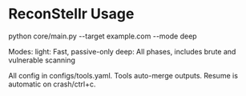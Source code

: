 # ReconStellr Usage
python core/main.py --target example.com --mode deep

Modes:
  light:  Fast, passive-only
  deep:   All phases, includes brute and vulnerable scanning

All config in configs/tools.yaml. Tools auto-merge outputs. Resume is automatic on crash/ctrl+c.
